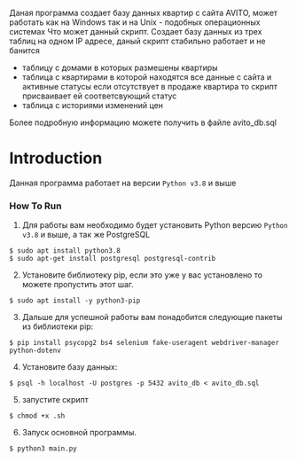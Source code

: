 Даная программа создает базу данных квартир с сайта AVITO, может работать 
как на Windows так и на Unix - подобных операционных системах 
Что может данный скрипт.
Создает базу данных из трех таблиц на одном IP aдресе, даный скрипт стабильно работает и не банится
- таблицу с домами в которых размешены квартиры 
- таблица с квартирами в которой находятся все данные с сайта и активные статусы если отсутствует в продаже квартира то скрипт присваивает ей соответсвующий статус 
- таблица с историями изменений цен 

Более подробную информацию можете получить в файле avito_db.sql

# Introduction

Данная программа работает на версии `Python v3.8` и выше

### How To Run
1. Для работы вам необходимо будет установить Python версию `Python v3.8` и выше, а так же PostgreSQL
```
$ sudo apt install python3.8
$ sudo apt-get install postgresql postgresql-contrib
```

2. Установите библиотеку pip, если это уже у вас установлено то можете пропустить этот шаг. 
```
$ sudo apt install -y python3-pip
```

3. Дальше для успешной работы вам понадобится следующие пакеты из библиотеки pip:
```
$ pip install psycopg2 bs4 selenium fake-useragent webdriver-manager python-dotenv 
```

4. Установите базу данных:
```
$ psql -h localhost -U postgres -p 5432 avito_db < avito_db.sql
```

5. запустите скрипт 
```
$ chmod +x .sh
```

6. Запуск основной программы.
```
$ python3 main.py
```